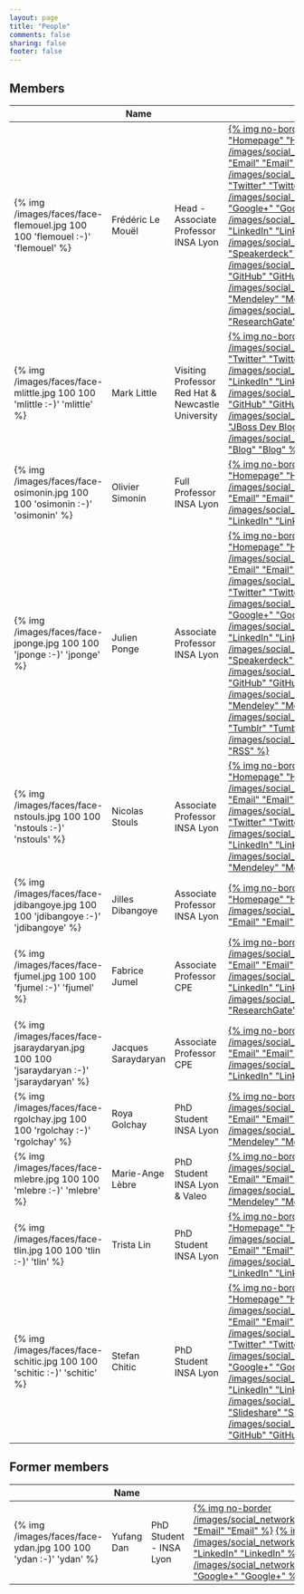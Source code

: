 ```yaml
---
layout: page
title: "People"
comments: false
sharing: false
footer: false
---
```


## Members

<table class="table">
  <thead>
    <tr>
      <th></th>
      <th>Name</th>
      <th></th>
      <th>Contact</th>
    </tr>
  </thead>
  <tr>
    <td class="people-icons">{% img /images/faces/face-flemouel.jpg 100 100 'flemouel :-)' 'flemouel' %}</td>
    <td>Frédéric Le Mouël</td>
    <td>Head - Associate Professor<br />INSA Lyon</td>
    <td class="social-icons">
      <a href="http://www.le-mouel.net">{% img no-border /images/icons/safari.png 32 32 "Homepage" "Homepage" %}</a>
      <a href="mailto:frederic.le-mouel@insa-lyon.fr">{% img no-border /images/social_networking_iconpack/email_32.png "Email" "Email" %}</a>
      <a href="https://twitter.com/flemouel/">{% img no-border /images/social_networking_iconpack/twitter_32.png "Twitter" "Twitter" %}</a>
      <a href="https://plus.google.com/u/0/112585781767079355378/posts/">{% img no-border /images/social_networking_iconpack/google_plus_32.png "Google+" "Google+" %}</a>
      <a href="http://www.linkedin.com/in/fredericlemouel">{% img no-border /images/social_networking_iconpack/linkedin_32.png "LinkedIn" "LinkedIn" %}</a>
      <a href="https://speakerdeck.com/flemouel">{% img no-border /images/social_networking_iconpack/speakerdeck_32.png "Speakerdeck" "Speakerdeck" %}</a>
      <a href="https://github.com/flemouel">{% img no-border /images/social_networking_iconpack/github_32.png "GitHub" "GitHub" %}</a>
      <a href="http://www.mendeley.com/profiles/frederic-le-mouel/">{% img no-border /images/social_networking_iconpack/mendeley_32.png "Mendeley" "Mendeley" %}</a>
      <a href="https://www.researchgate.net/profile/Frederic_Le_Mouel/">{% img no-border /images/social_networking_iconpack/researchgate_32.png "ResearchGate" "ResearchGate" %}</a>
    </td>
  </tr>
  <tr>
    <td class="people-icons">{% img /images/faces/face-mlittle.jpg 100 100 'mlittle :-)' 'mlittle' %}</td>
    <td>Mark Little</td>
    <td>Visiting Professor<br />Red Hat &amp; Newcastle University</td>
    <td class="social-icons">
      <a href="https://twitter.com/nmcl/">{% img no-border /images/social_networking_iconpack/twitter_32.png "Twitter" "Twitter" %}</a>
      <a href="https://www.linkedin.com/pub/mark-little/0/5a3/354">{% img no-border /images/social_networking_iconpack/linkedin_32.png "LinkedIn" "LinkedIn" %}</a>
      <a href="https://github.com/nmcl">{% img no-border /images/social_networking_iconpack/github_32.png "GitHub" "GitHub" %}</a>
      <a href="https://developer.jboss.org/blogs/mark.little">{% img no-border /images/social_networking_iconpack/wordpress_32.png "JBoss Dev Blog" "JBoss Dev Blog" %}</a>
      <a href="http://markclittle.blogspot.fr">{% img no-border /images/social_networking_iconpack/wordpress_32.png "Blog" "Blog" %}</a>
    </td>
  </tr>
  <tr>
    <td class="people-icons">{% img /images/faces/face-osimonin.jpg 100 100 'osimonin :-)' 'osimonin' %}</td>
    <td>Olivier Simonin</td>
    <td>Full Professor<br />INSA Lyon</td>
    <td class="social-icons">
      <a href="http://perso.citi.insa-lyon.fr/osimonin/">{% img no-border /images/icons/safari.png 32 32 "Homepage" "Homepage" %}</a>
      <a href="mailto:olivier.simonin@insa-lyon.fr">{% img no-border /images/social_networking_iconpack/email_32.png "Email" "Email" %}</a>
      <a href="http://fr.linkedin.com/in/osimonin">{% img no-border /images/social_networking_iconpack/linkedin_32.png "LinkedIn" "LinkedIn" %}</a>
    </td>
  </tr>
  <tr>
    <td class="people-icons">{% img /images/faces/face-jponge.jpg 100 100 'jponge :-)' 'jponge' %}</td>
    <td>Julien Ponge</td>
    <td>Associate Professor<br />INSA Lyon</td>
    <td class="social-icons">
      <a href="http://julien.ponge.info/">{% img no-border /images/icons/safari.png 32 32 "Homepage" "Homepage" %}</a>
      <a href="mailto:julien.ponge@insa-lyon.fr">{% img no-border /images/social_networking_iconpack/email_32.png "Email" "Email" %}</a>
      <a href="https://twitter.com/jponge">{% img no-border /images/social_networking_iconpack/twitter_32.png "Twitter" "Twitter" %}</a>
      <a href="https://plus.google.com/u/0/106143787836384076615/posts/">{% img no-border /images/social_networking_iconpack/google_plus_32.png "Google+" "Google+" %}</a>
      <a href="http://www.linkedin.com/in/julienponge">{% img no-border /images/social_networking_iconpack/linkedin_32.png "LinkedIn" "LinkedIn" %}</a>
      <a href="https://speakerdeck.com/jponge">{% img no-border /images/social_networking_iconpack/speakerdeck_32.png "Speakerdeck" "Speakerdeck" %}</a>
      <a href="https://github.com/jponge">{% img no-border /images/social_networking_iconpack/github_32.png "GitHub" "GitHub" %}</a>
      <a href="http://www.mendeley.com/profiles/julien-ponge/">{% img no-border /images/social_networking_iconpack/mendeley_32.png "Mendeley" "Mendeley" %}</a>
      <a href="http://log.julien.ponge.info/">{% img no-border /images/social_networking_iconpack/tumblr_32.png "Tumblr" "Tumblr" %}</a>
      <a href="feed://julien.ponge.info/atom.xml">{% img no-border /images/social_networking_iconpack/rss_32.png "RSS" "RSS" %}</a>
    </td>
  </tr>
  <tr>
    <td class="people-icons">{% img /images/faces/face-nstouls.jpg 100 100 'nstouls :-)' 'nstouls' %}</td>
    <td>Nicolas Stouls</td>
    <td>Associate Professor<br />INSA Lyon</td>
    <td class="social-icons">
      <a href="http://perso.citi-lab.fr/nstouls/">{% img no-border /images/icons/safari.png 32 32 "Homepage" "Homepage" %}</a>
      <a href="mailto:nicolas.stouls@insa-lyon.fr">{% img no-border /images/social_networking_iconpack/email_32.png "Email" "Email" %}</a>
      <a href="https://twitter.com/nico_s99">{% img no-border /images/social_networking_iconpack/twitter_32.png "Twitter" "Twitter" %}</a>
     <a href="http://www.linkedin.com/pub/nicolas-stouls/7/81b/19">{% img no-border /images/social_networking_iconpack/linkedin_32.png "LinkedIn" "LinkedIn" %}</a>
      <a href="http://www.mendeley.com/profiles/nicolas-stouls/">{% img no-border /images/social_networking_iconpack/mendeley_32.png "Mendeley" "Mendeley" %}</a>
    </td>
  </tr>
  <tr>
    <td class="people-icons">{% img /images/faces/face-jdibangoye.jpg 100 100 'jdibangoye :-)' 'jdibangoye' %}</td>
    <td>Jilles Dibangoye</td>
    <td>Associate Professor<br />INSA Lyon</td>
    <td class="social-icons">
      <a href="http://jilles.dibangoye.net">{% img no-border /images/icons/safari.png 32 32 "Homepage" "Homepage" %}</a>
      <a href="mailto:jilles-steeve.dibangoye@insa-lyon.fr">{% img no-border /images/social_networking_iconpack/email_32.png "Email" "Email" %}</a>
    </td>
  </tr>
  <tr>
    <td class="people-icons">{% img /images/faces/face-fjumel.jpg 100 100 'fjumel :-)' 'fjumel' %}</td>
    <td>Fabrice Jumel</td>
    <td>Associate Professor<br />CPE</td>
    <td class="social-icons">
      <a href="mailto:fabrice.jumel@cpe.fr">{% img no-border /images/social_networking_iconpack/email_32.png "Email" "Email" %}</a>
     <a href="https://www.linkedin.com/pub/fabrice-jumel/9/243/132">{% img no-border /images/social_networking_iconpack/linkedin_32.png "LinkedIn" "LinkedIn" %}</a>
      <a href="https://www.researchgate.net/profile/Fabrice_Jumel/">{% img no-border /images/social_networking_iconpack/researchgate_32.png "ResearchGate" "ResearchGate" %}</a>
    </td>
  </tr>
  <tr>
    <td class="people-icons">{% img /images/faces/face-jsaraydaryan.jpg 100 100 'jsaraydaryan :-)' 'jsaraydaryan' %}</td>
    <td>Jacques Saraydaryan</td>
    <td>Associate Professor<br />CPE</td>
    <td class="social-icons">
      <a href="mailto:jacques.saraydaryan@cpe.fr">{% img no-border /images/social_networking_iconpack/email_32.png "Email" "Email" %}</a>     
     <a href="https://www.linkedin.com/pub/jacques-saraydaryan/41/b00/634">{% img no-border /images/social_networking_iconpack/linkedin_32.png "LinkedIn" "LinkedIn" %}</a>
    </td>
  </tr>
  <tr>
    <td class="people-icons">{% img /images/faces/face-rgolchay.jpg 100 100 'rgolchay :-)' 'rgolchay' %}</td>
    <td>Roya Golchay</td>
    <td>PhD Student<br />INSA Lyon</td>
    <td class="social-icons">
      <a href="mailto:roya.golchay@insa-lyon.fr">{% img no-border /images/social_networking_iconpack/email_32.png "Email" "Email" %}</a>
      <a href="http://www.mendeley.com/profiles/roya-golchay/">{% img no-border /images/social_networking_iconpack/mendeley_32.png "Mendeley" "Mendeley" %}</a>
    </td>
  </tr>
  <tr>
    <td class="people-icons">{% img /images/faces/face-mlebre.jpg 100 100 'mlebre :-)' 'mlebre' %}</td>
    <td>Marie-Ange Lèbre</td>
    <td>PhD Student<br />INSA Lyon &amp; Valeo</td>
    <td class="social-icons">
      <a href="mailto:marie-ange.lebre@insa-lyon.fr">{% img no-border /images/social_networking_iconpack/email_32.png "Email" "Email" %}</a>
      <a href="http://www.mendeley.com/profiles/marie-ange-lebre/">{% img no-border /images/social_networking_iconpack/mendeley_32.png "Mendeley" "Mendeley" %}</a>
    </td>
  </tr>
  <tr>
    <td class="people-icons">{% img /images/faces/face-tlin.jpg 100 100 'tlin :-)' 'tlin' %}</td>
    <td>Trista Lin</td>
    <td>PhD Student<br />INSA Lyon</td>
    <td class="social-icons">
      <a href="http://perso.citi-lab.fr/tlin/">{% img no-border /images/icons/safari.png 32 32 "Homepage" "Homepage" %}</a>
      <a href="mailto:trista.lin@insa-lyon.fr">{% img no-border /images/social_networking_iconpack/email_32.png "Email" "Email" %}</a>
     <a href="http://fr.linkedin.com/pub/trista-lin/20/b7/a07">{% img no-border /images/social_networking_iconpack/linkedin_32.png "LinkedIn" "LinkedIn" %}</a>
    </td>
  </tr>
  <tr>
    <td class="people-icons">{% img /images/faces/face-schitic.jpg 100 100 'schitic :-)' 'schitic' %}</td>
    <td>Stefan Chitic</td>
    <td>PhD Student<br />INSA Lyon</td>
    <td class="social-icons">
      <a href="http://about.me/schitic">{% img no-border /images/icons/safari.png 32 32 "Homepage" "Homepage" %}</a>
      <a href="mailto:stefan.chitic@insa-lyon.fr">{% img no-border /images/social_networking_iconpack/email_32.png "Email" "Email" %}</a>
      <a href="https://twitter.com/schitic">{% img no-border /images/social_networking_iconpack/twitter_32.png "Twitter" "Twitter" %}</a>
      <a href="https://plus.google.com/117382360334349199147/posts">{% img no-border /images/social_networking_iconpack/google_plus_32.png "Google+" "Google+" %}</a>
      <a href="http://www.linkedin.com/pub/chitic-stefan/15/273/92/en">{% img no-border /images/social_networking_iconpack/linkedin_32.png "LinkedIn" "LinkedIn" %}</a>
      <a href="http://fr.slideshare.net/schitic">{% img no-border /images/social_networking_iconpack/slideshare_32.png "Slideshare" "Slideshare" %}</a>
      <a href="https://github.com/schitic">{% img no-border /images/social_networking_iconpack/github_32.png "GitHub" "GitHub" %}</a>
    </td>
  </tr>
</table>

## Former members

<table class="table">
  <thead>
    <tr>
      <th></th>
      <th>Name</th>
      <th></th>
      <th>Contact</th>
    </tr>
  </thead>
  <tr>
    <td class="people-icons">{% img /images/faces/face-ydan.jpg 100 100 'ydan :-)' 'ydan' %}</td>
    <td>Yufang Dan</td>
    <td>PhD Student - INSA Lyon</td>
    <td class="social-icons">
      <a href="mailto:yufang.dan@insa-lyon.fr">{% img no-border /images/social_networking_iconpack/email_32.png "Email" "Email" %}</a>
      <a href="http://fr.linkedin.com/pub/yufang-dan/36/497/57a">{% img no-border /images/social_networking_iconpack/linkedin_32.png "LinkedIn" "LinkedIn" %}</a>
      <a href="https://plus.google.com/107205695196953085340/posts/">{% img no-border /images/social_networking_iconpack/google_plus_32.png "Google+" "Google+" %}</a>
    </td>
  </tr>
</table>
